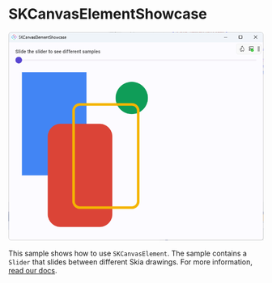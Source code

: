 # SKCanvasElementShowcase

![SKCanvasElementShowcase screenshot](./doc/assets/screenshot.png)

This sample shows how to use `SKCanvasElement`. The sample contains a `Slider` that slides between different Skia drawings. For more information, [read our docs](https://aka.platform.uno/skcanvaselement).
